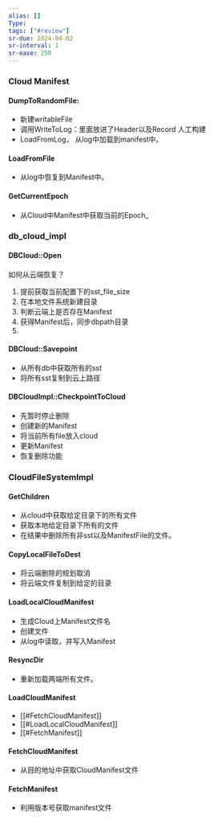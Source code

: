 ```yaml
---
alias: []
Type: 
tags: ["#review"]
sr-due: 2024-04-02
sr-interval: 1
sr-ease: 250
---
```

### Cloud Manifest
#### DumpToRandomFile:
- 新建writableFile
- 调用WriteToLog：里面放进了Header以及Record 人工构建
- LoadFromLog， 从log中加载到manifest中。
#### LoadFromFile
- 从log中恢复到Manifest中。
#### GetCurrentEpoch
- 从Cloud中Manifest中获取当前的Epoch_


### db_cloud_impl
#### DBCloud::Open
如何从云端恢复？
1. 提前获取当前配置下的sst_file_size
2. 在本地文件系统新建目录
3. 判断云端上是否存在Manifest
4. 获得Manifest后，同步dbpath目录
5. 
#### DBCloud::Savepoint
- 从所有db中获取所有的sst
- 将所有sst复制到云上路径
#### DBCloudImpl::CheckpointToCloud
- 先暂时停止删除
- 创建新的Manifest
- 将当前所有file放入cloud
- 更新Manifest
- 恢复删除功能


### CloudFileSystemImpl
#### GetChildren
- 从cloud中获取给定目录下的所有文件
- 获取本地给定目录下所有的文件
- 在结果中删除所有非sst以及ManifestFile的文件。
#### CopyLocalFileToDest
- 将云端删除的规划取消
- 将云端文件复制到给定的目录
#### LoadLocalCloudManifest
- 生成Cloud上Manifest文件名
- 创建文件
- 从log中读取，并写入Manifest
#### ResyncDir
- 重新加载两端所有文件。
#### LoadCloudManifest
- [[#FetchCloudManifest]]
- [[#LoadLocalCloudManifest]]
- [[#FetchManifest]]

#### FetchCloudManifest
- 从目的地址中获取CloudManifest文件
 
#### FetchManifest
- 利用版本号获取manifest文件
